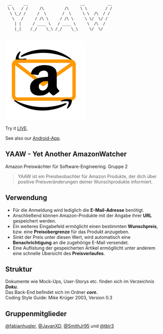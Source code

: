 ```
 __     __                       __          __
 \ \   / /     /\         /\     \ \        / /
  \ \_/ /     /  \       /  \     \ \  /\  / / 
   \   /     / /\ \     / /\ \     \ \/  \/ /  
    | |     / ____ \   / ____ \     \  /\  /   
    |_|    /_/    \_\ /_/    \_\     \/  \/     
    
```   
![YAAW-LOGO](img/AmazonWatcher3.png)

Try it [LIVE](https://www.yaaw.de/).

See also our [Android-App](https://play.google.com/store/apps/details?id=de.javan.yaaw).

## YAAW -  Yet Another AmazonWatcher
Amazon Preiswächter für Software-Engineering. Gruppe 2
> YAAW ist ein Preisbeobachter für Amazon Produkte, der dich über positive Preisveränderungen deiner Wunschprodukte informiert.

## Verwendung
- Für die Anmeldung wird lediglich die **E-Mail-Adresse** benötigt.<br>
- Anschließend können Amazon-Produkte mit der Angabe ihrer **URL** gespeichert werden.<br>
- Ein weiteres Eingabefeld ermöglicht einen bestimmten **Wunschpreis**, bzw. eine **Preisobergrenze** für das Produkt anzugeben. 
- Sinkt der Preis unter diesen Wert, wird automatisch eine **Benachrichtigung** an die zugehörige E-Mail versendet.
- Eine Auflistung der gespeicherten Artikel ermögllicht unter anderem eine schnelle Übersicht des **Preisverlaufes**. 

## Struktur
Dokumente wie Mock-Ups, User-Storys etc. finden sich im Verzeichnis **_Doku._**<br>
Das Back-End befindet sich im Ordner **_core._**<br>
Coding Style Guide: Mike Krüger 2003, Version 0.3

## Gruppenmitglieder

[@fabianhugler](https://github.com/fabianhugler), 
[@JavanXD](https://github.com/JavanXD), 
[@SmithJr95](https://github.com/SmithJr95) und
[@tblr3](https://github.com/tblr3)

